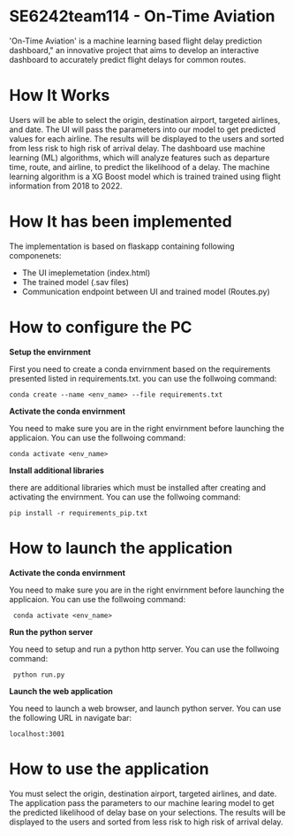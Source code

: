 # SE6242team114 - On-Time Aviation

'On-Time Aviation' is a machine learning based flight delay prediction dashboard," an innovative project that aims to develop an interactive
dashboard to accurately predict flight delays for common routes.

# How It Works

Users will be able to select the origin, destination airport, targeted airlines, and date. The UI will pass the parameters into our model to get predicted values for each airline. The results will be displayed to the users and sorted from less risk to high risk of arrival delay. The dashboard use machine learning (ML) algorithms, which will analyze features such as departure time, route, and airline, to predict the likelihood of a delay. The machine learning algorithm is a XG Boost model which is trained trained using flight information from 2018 to 2022.


# How It has been implemented
The implementation is based on flaskapp containing following componenets:

* The UI imeplemetation (index.html)
* The trained model (.sav files)
* Communication endpoint between UI and trained model (Routes.py)

# How to configure the PC

**Setup the envirnment**


First you need to create a conda envirnment based on the requirements presented listed in requirements.txt.
you can use the follwoing command:

    conda create --name <env_name> --file requirements.txt

**Activate the conda envirnment**


You need to make sure you are in the right envirnment before launching the applicaion.
You can use the follwoing command:

    conda activate <env_name>

**Install additional libraries**


there are additional libraries which must be installed after creating and activating the envirnment.
You can use the follwoing command:

    pip install -r requirements_pip.txt

# How to launch the application

**Activate the conda envirnment**

You need to make sure you are in the right envirnment before launching the applicaion.
You can use the follwoing command:

     conda activate <env_name>

**Run the python server**

You need to setup and run a python http server.
You can use the follwoing command:

     python run.py

**Launch the web application**

You need to launch a web browser, and launch python server.
You can use the following URL in navigate bar:

    localhost:3001

# How to use the application

You must select the origin, destination airport, targeted airlines, and date. The application pass the parameters to our machine learing model to get the predicted likelihood of delay base on your selections. The results will be displayed to the users and sorted from less risk to high risk of arrival delay.
